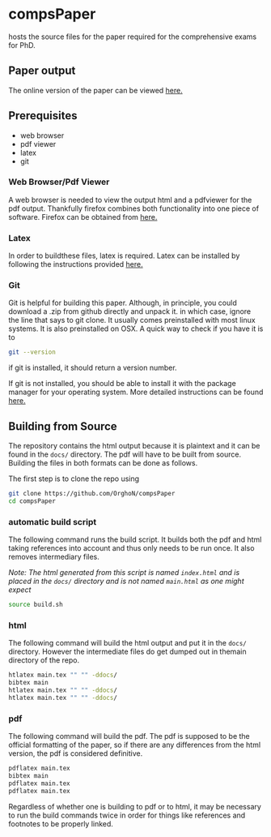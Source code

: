 # compsPaper
hosts the source files for the paper required for the comprehensive exams for PhD.

## Paper output

The online version of the paper can be viewed [here.](https://orghon.github.io/compsPaper/)

## Prerequisites

- web browser
- pdf viewer
- latex
- git

### Web Browser/Pdf Viewer

A web browser is needed to view the output html and a pdfviewer for the pdf output.
Thankfully firefox combines both functionality into one piece of software.
Firefox can be obtained from [here.](https://www.mozilla.org/en-US/firefox/all/#product-desktop-release)

### Latex

In order to buildthese files, latex is required.
Latex can be installed by following the instructions provided [here.](https://www.latex-project.org/get/)

### Git

Git is helpful for building this paper.
Although, in principle, you could download a .zip from github directly and unpack it. in which case, ignore the line that says to git clone.
It usually comes preinstalled with most linux systems.
It is also preinstalled on OSX.
A quick way to check if you have it is to
```bash
git --version
```

if git is installed, it should return a version number.

If git is not installed, you should be able to install it with the package manager for your operating system.
More detailed instructions can be found [here.](https://git-scm.com/book/en/v2/Getting-Started-Installing-Git)

## Building from Source

The repository contains the html output because it is plaintext and it can be found in the `docs/` directory.
The pdf will have to be built from source. Building the files in both formats can be done as follows.

The first step is to clone the repo using

```bash
git clone https://github.com/OrghoN/compsPaper
cd compsPaper
```

### automatic build script

The following command runs the build script. It builds both the pdf and html taking references into account and thus only needs to be run once.
It also removes intermediary files.

*Note: The html generated from this script is named `index.html` and is placed in the `docs/`  directory and is not named `main.html` as one might expect*

```bash
source build.sh
```

### html

The following command will build the html output and put it in the `docs/` directory. However the intermediate files do get dumped out in themain directory of the repo.

```bash
htlatex main.tex "" "" -ddocs/
bibtex main
htlatex main.tex "" "" -ddocs/
htlatex main.tex "" "" -ddocs/
```

### pdf

The following command will build the pdf. 
The pdf is supposed to be the official formatting of the paper, so if there are any differences from the html version, the pdf is considered definitive.

```bash
pdflatex main.tex
bibtex main
pdflatex main.tex
pdflatex main.tex
```

Regardless of whether one is building to pdf or to html, it may be necessary to run the build commands twice in order for things like references and footnotes to be properly linked.